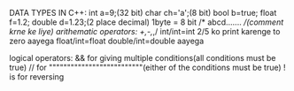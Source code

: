 DATA TYPES IN C++:
int a=9;(32 bit)
char ch='a';(8 bit)
bool b=true;
float f=1.2;
double d=1.23;(2 place decimal)
1byte = 8 bit
/* abcd.......  */(comment krne ke liye)
arithematic operators:
+,-,*,/
int/int=int 
2/5 ko print karenge to zero aayega 
float/int=float
double/int=double aayega

logical operators:
&& for giving multiple conditions(all conditions must be true)
// for """"""""""""""""""""""""""(either of the conditions must be true)
! is for reversing









